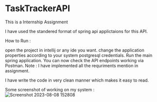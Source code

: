 # TaskTrackerAPI
This is a Internship Assignment

I have used the standered format of spring api applictaions for this API.

How to Run :

open the project in intellij or any ide you want.
change the application properties according to your system postgresql credentials.
Run the main spring application.
You can now check the API endpoints working via Postman.
Note : I have implemented all the requriments mention in assignment.

I have write the code in very clean manner which makes it easy to read.

Some screenshot of working on my system :
![Screenshot 2023-08-08 152808](https://github.com/dhruvkumar07/TaskTrackerAPI/assets/83705135/1e0e9637-1ce6-4b09-b21f-f54b755e2920)

